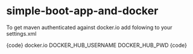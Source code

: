 # simple-boot-app-and-docker
To get maven authenticated against docker.io add folowing to your settings.xml

{code}
<server>
	<id>docker.io</id>
	<username>DOCKER_HUB_USERNAME</username>
	<password>DOCKER_HUB_PWD</password>
	</server>
{code}

